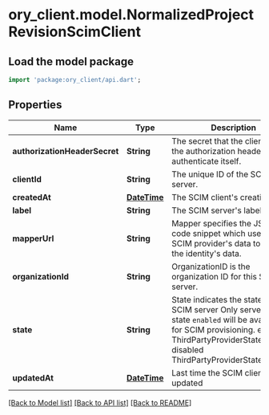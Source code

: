 # ory_client.model.NormalizedProjectRevisionScimClient

## Load the model package
```dart
import 'package:ory_client/api.dart';
```

## Properties
Name | Type | Description | Notes
------------ | ------------- | ------------- | -------------
**authorizationHeaderSecret** | **String** | The secret that the client uses in the authorization header to authenticate itself. | 
**clientId** | **String** | The unique ID of the SCIM server. | 
**createdAt** | [**DateTime**](DateTime.md) | The SCIM client's creation time | [optional] 
**label** | **String** | The SCIM server's label | 
**mapperUrl** | **String** | Mapper specifies the JSONNet code snippet which uses the SCIM provider's data to hydrate the identity's data. | 
**organizationId** | **String** | OrganizationID is the organization ID for this SCIM server. | 
**state** | **String** | State indicates the state of the SCIM server  Only servers with state `enabled` will be available for SCIM provisioning. enabled ThirdPartyProviderStateEnabled disabled ThirdPartyProviderStateDisabled | [optional] 
**updatedAt** | [**DateTime**](DateTime.md) | Last time the SCIM client was updated | [optional] 

[[Back to Model list]](../README.md#documentation-for-models) [[Back to API list]](../README.md#documentation-for-api-endpoints) [[Back to README]](../README.md)


